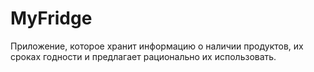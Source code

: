 # MyFridge
Приложение, которое хранит информацию о наличии продуктов, их сроках годности и предлагает рационально их использовать.
